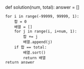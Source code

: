 def solution(num, total):
    answer = []

    for i in range(-99999, 99999, 1):
        합 = 0
        배열 = []
        for j in range(i, i+num, 1):
            합 += j
            배열.append(j)
        if 합 == total:
            배열.sort()
            return 배열
    return answer